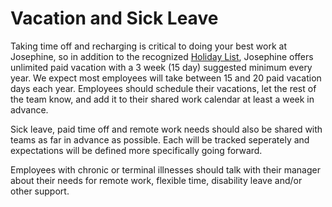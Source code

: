 # Vacation and Sick Leave

Taking time off and recharging is critical to doing your best work at Josephine, so in addition to the recognized [Holiday List](https://github.com/josephine/handbook/blob/master/Benefits%20and%20Perks/Holiday%20List.md), Josephine offers unlimited paid vacation with a 3 week (15 day) suggested minimum every year. We expect most employees will take between 15 and 20 paid vacation days each year.  Employees should schedule their vacations, let the rest of the team know, and add it to their shared work calendar at least a week in advance.

Sick leave, paid time off and remote work needs should also be shared with teams as far in advance as possible. Each will be tracked seperately and expectations will be defined more specifically going forward.  

Employees with chronic or terminal illnesses should talk with their manager about their needs for remote work, flexible time, disability leave and/or other support.
